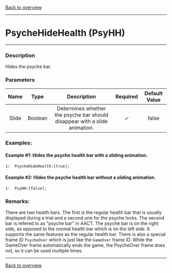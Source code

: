 [Back to overview](index.md)

---
# PsycheHideHealth (PsyHH)
---
### Description
Hides the psyche bar.

### Parameters

|Name|Type|Description|Required|Default Value|
|:---:|:---:|:---:|:---:|:---:|
|Slide|Boolean|Determines whether the psyche bar should disappear with a slide animation.|✓|false|

### Examples:
#### Example #1: Hides the psyche health bar with a sliding animation.
```
1:  PsycheHideHealth:[true];
```

#### Example #2: Hides the psyche health bar without a sliding animation.
```
1:  PsyHH:[false];
```

### Remarks:
There are two health bars. The first is the regular health bar that is usually displayed during a trial and a second one for the psyche locks. The second bar is refered to as "psyche bar" in AACT. The psyche bar is on the right side, as opposed to the normal health bar which is on the left side. It supports the same features as the regular health bar. There is also a special frame ID `PsycheOver` which is just like the `GameOver` frame ID. While the GameOver frame automatically ends the game, the PsycheOver frame does not, so it can be used multiple times.

---
[Back to overview](index.md)